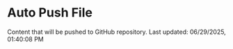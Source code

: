 # Auto Push File

Content that will be pushed to GitHub repository.
Last updated: 06/29/2025, 01:40:08 PM